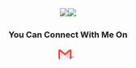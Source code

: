 <div align="center"> <img height="137px" src="https://github-readme-stats.vercel.app/api?username=morheus9&hide_title=true&hide_border=false&show_icons=true&include_all_commits=true&count_private=true&line_height=21&theme=graywhite" /><img height="137px"  src="https://github-readme-stats.vercel.app/api/top-langs/?username=morheus9&hide=html&hide_title=true&hide_border=false&layout=compact&langs_count=8&theme=graywhite&card_width=382px" /> </div>

  <div align="center">
  <h3><b>You Can Connect With Me On</b></h3>
  </div>
<p align="center">

<a href="mailto:nodegopher@gmail.com" target="_blank">
  <img align="center" alt="Darshan R | Gmail" width="26px" src="https://github.com/SatYu26/SatYu26/blob/master/Assets/Gmail.svg" />
</a> &nbsp;&nbsp;

<p>
